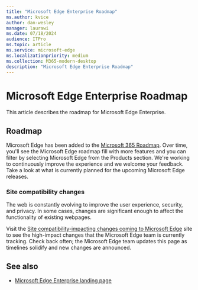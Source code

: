 ```yaml
---
title: "Microsoft Edge Enterprise Roadmap"
ms.author: kvice
author: dan-wesley
manager: laurawi
ms.date: 07/18/2024
audience: ITPro
ms.topic: article
ms.service: microsoft-edge
ms.localizationpriority: medium
ms.collection: M365-modern-desktop
description: "Microsoft Edge Enterprise Roadmap"
---
```


# Microsoft Edge Enterprise Roadmap

This article describes the roadmap for Microsoft Edge Enterprise.

## Roadmap

Microsoft Edge has been added to the [Microsoft 365 Roadmap](https://www.microsoft.com/microsoft-365/roadmap?filters=&searchterms=Microsoft%2CEdge). Over time, you'll see the Microsoft Edge roadmap fill with more features and you can filter by selecting Microsoft Edge from the Products section. We're working to continuously improve the experience and we welcome your feedback. Take a look at what is currently planned for the upcoming Microsoft Edge releases. 

### Site compatibility changes

The web is constantly evolving to improve the user experience, security, and privacy. In some cases, changes are significant enough to affect the functionality of existing webpages.

Visit the [Site compatibility-impacting changes coming to Microsoft Edge](/microsoft-edge/web-platform/site-impacting-changes) site to see the high-impact changes that the Microsoft Edge team is currently tracking. Check back often; the Microsoft Edge team updates this page as timelines solidify and new changes are announced.

## See also

- [Microsoft Edge Enterprise landing page](https://aka.ms/EdgeEnterprise)

